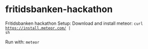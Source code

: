 # fritidsbanken-hackathon
Fritidsbanken hackathon
Setup:
Download and install meteor:
<code>curl https://install.meteor.com/ | sh</code>

Run with: 
<code>meteor</code>
